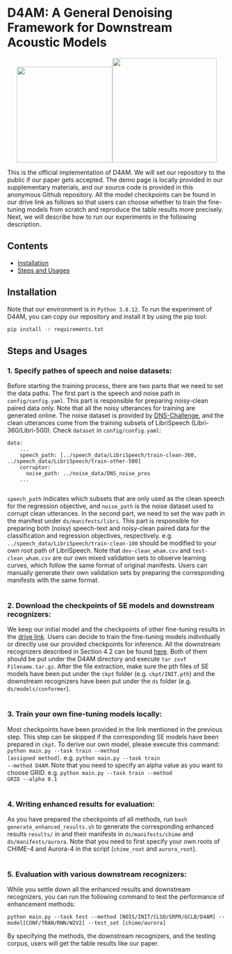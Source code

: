 # D4AM: A General Denoising Framework for Downstream Acoustic Models
<p align="center">
<img src="http://i.imgur.com/ysi9lu2.jpg" height="220"><img src="http://i.imgur.com/b8CFWsn.jpg" height="240">
</p>

This is the official implementation of D4AM. 
We will set our repository to the public if our paper gets accepted.
The demo page is locally provided in our supplementary materials, and our source code is provided in this anonymous Github repository.
All the model checkpoints can be found in our drive link as follows so that users can choose whether to train the fine-tuning models from scratch and reproduce the table results more precisely.
Next, we will describe how to run our experiments in the following description.

## Contents
- [Installation](#installation)
- [Steps and Usages](#steps-and-usages)

## Installation
Note that our environment is in ```Python 3.8.12```. To run the experiment of D4AM, you can copy our repository and install it by using the pip tool:
```bash
pip install -r requirements.txt
```

## Steps and Usages
### 1. Specify pathes of speech and noise datasets:
Before starting the training process, there are two parts that we need to set the data paths. 
The first part is the speech and noise path in <code>config/config.yaml</code>. 
This part is responsible for preparing noisy-clean paired data only.
Note that all the noisy utterances for training are generated online. 
The noise dataset is provided by [DNS-Challenge](https://github.com/microsoft/DNS-Challenge), and the clean utterances come from the training subsets of LibriSpeech (Libri-360/Libri-500). 
Check <code>dataset</code> in <code>config/config.yaml</code>:
   <pre><code>data:
    ...
    speech_path: [../speech_data/LibriSpeech/train-clean-360, ../speech_data/LibriSpeech/train-other-500]
    corruptor:
      noise_path: ../noise_data/DNS_noise_pros
    ...
    </code></pre>
<code>speech_path</code> indicates which subsets that are only used as the clean speech for the regression objective, and <code>noise_path</code> is the noise dataset used to corrupt clean utterances.
In the second part, we need to set the wav path in the manifest under <code>ds/manifests/libri</code>.
This part is responsible for preparing both (noisy) speech-text and noisy-clean paired data for the classification and regression objectives, respectively. 
e.g. <code>../speech_data/LibriSpeech/train-clean-100</code> should be modified to your own root path of LibriSpeech.
Note that <code>dev-clean_wham.csv</code> and <code>test-clean_wham.csv</code> are our own mixed validation sets to observe learning curves, which follow the same format of original manifests.
Users can manually generate their own validation sets by preparing the corresponding manifests with the same format.
<br><br>

### 2. Download the checkpoints of SE models and downstream recognizers:
We keep our initial model and the checkpoints of other fine-tuning results in the [drive link]().
Users can decide to train the fine-tuning models individually or directly use our provided checkpoints for inference. 
All the downstream recognizers described in Section 4.2 can be found [here]().
Both of them should be put under the D4AM directory and execute <code>tar zxvf Filename.tar.gz</code>.
After the file extraction, make sure the pth files of SE models have been put under the <code>ckpt</code> folder (e.g. <code>ckpt/INIT.pth</code>) and the downstream recognizers have been put under the <code>ds</code> folder (e.g. <code>ds/models/conformer</code>).
<br><br>

### 3. Train your own fine-tuning models locally:
Most checkpoints have been provided in the link mentioned in the previous step.
This step can be skipped if the corresponding SE models have been prepared in <code>ckpt</code>.
To derive our own model, please execute this command: <code>python main.py --task train --method [assigned method]</code>.
e.g. <code>python main.py --task train --method D4AM</code>.
Note that you need to specify an alpha value as you want to choose GRID. e.g. <code>python main.py --task train --method GRID --alpha 0.1</code>
<br><br>

### 4. Writing enhanced results for evaluation:
As you have prepared the checkpoints of all methods, run <code>bash generate_enhanced_results.sh</code> to generate the corresponding enhanced results <code>results/</code> in and their manifests in <code>ds/manifests/chime</code> and <code>ds/manifests/aurora</code>.
Note that you need to first specify your own roots of CHIME-4 and Aurora-4 in the script (<code>chime_root</code> and <code>aurora_root</code>).
<br><br>

### 5. Evaluation with various downstream recognizers:
While you settle down all the enhanced results and downstream recognizers, you can run the following command to test the performance of enhancement methods:
<pre><code>python main.py --task test --method [NOIS/INIT/CLSO/SRPR/GCLB/D4AM] --model[CONF/TRAN/RNN/W2V2] --test_set [chime/aurora]</code></pre>
By specifying the methods, the downstream recognizers, and the testing corpus, users will get the table results like our paper.
